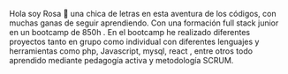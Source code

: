 Hola soy Rosa 🌹 una chica de letras en esta aventura de los códigos, con muchas ganas de seguir aprendiendo.
Con una formación  full stack junior en un bootcamp de 850h .
En el bootcamp he realizado diferentes proyectos tanto en grupo como individual con diferentes lenguajes y herramientas como php,  Javascript, mysql, react , entre otros todo aprendido mediante pedagogía activa y metodología SCRUM. 
